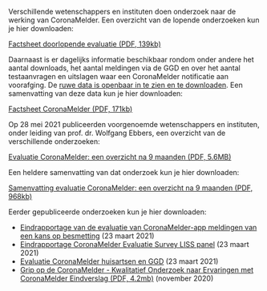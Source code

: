 Verschillende wetenschappers en instituten doen onderzoek naar de werking van  CoronaMelder. Een overzicht van de lopende onderzoeken kun je hier downloaden: 

<a href="/media/Factsheet_doorlopende_evaluatie.pdf" rel="noopener noreferrer" target="_blank">Factsheet doorlopende evaluatie (PDF, 139kb)</a>

Daarnaast is er dagelijks informatie beschikbaar rondom onder andere het aantal  downloads, het aantal meldingen via de GGD en over het aantal testaanvragen en uitslagen waar een CoronaMelder notificatie aan  voorafging. De <a href="https://github.com/minvws/nl-covid19-notification-app-statistics/tree/main/statistics" rel="noopener noreferrer" target="_blank">ruwe data is openbaar in te zien en te downloaden</a>. Een samenvatting van deze data kun je hier downloaden:

<a href="/media/Factsheet_CoronaMelder_latest.pdf" rel="noopener noreferrer" target="_blank">Factsheet CoronaMelder (PDF, 171kb)</a>

Op 28 mei 2021 publiceerden voorgenoemde wetenschappers en instituten,  onder leiding van prof. dr. Wolfgang Ebbers, een overzicht van de  verschillende onderzoeken:

<a href="/media/Evaluatie_CoronaMelder_na_9_maanden.pdf" rel="noopener noreferrer" target="_blank">Evaluatie CoronaMelder: een overzicht na 9 maanden (PDF, 5.6MB)</a>

Een heldere samenvatting van dat onderzoek kun je hier downloaden:
 
<a href="/media/Samenvatting_evalatie_CoronaMelder_na_9_maanden.pdf" rel="noopener noreferrer" target="_blank">Samenvatting evaluatie CoronaMelder: een overzicht na 9 maanden (PDF, 968kb)</a>

Eerder gepubliceerde onderzoeken kun je hier downloaden:

- <a href="https://www.rijksoverheid.nl/documenten/publicaties/2021/03/23/eindrapportage-evaluatie-coronamelder-eur-23-maart-2021" rel="noopener noreferrer" target="_blank">Eindrapportage van de evaluatie van CoronaMelder-app meldingen van een kans op besmetting</a> (23 maart 2021)
- <a href="https://www.rijksoverheid.nl/ministeries/ministerie-van-volksgezondheid-welzijn-en-sport/documenten/publicaties/2021/03/23/eindrapportage-coronamelder-evaluatie-18-maart-2021" rel="noopener noreferrer" target="_blank">Eindrapportage CoronaMelder Evaluatie Survey LISS panel</a> (23 maart 2021)
- <a href="https://www.rijksoverheid.nl/ministeries/ministerie-van-volksgezondheid-welzijn-en-sport/documenten/publicaties/2021/03/23/evaluatie-coronamelder-op-de-processen-huisartsen-en-ggd-derde-evaluatie-maart-2021" rel="noopener noreferrer" target="_blank">Evaluatie CoronaMelder huisartsen en GGD</a> (23 maart 2021)
- <a href="/media/Eindrapport_kwalitatiefOZ_24032021_Grip_op_Coronamelder-UT_en_OU.pdf" rel="noopener noreferrer" target="_blank">Grip op de CoronaMelder - 
Kwalitatief Onderzoek naar Ervaringen met CoronaMelder Eindverslag (PDF, 4.2mb)</a> (november 2020)
  